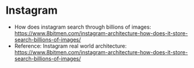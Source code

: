 # Instagram

* How does instagram search through billions of images: https://www.8bitmen.com/instagram-architecture-how-does-it-store-search-billions-of-images/
* Reference: Instagram real world architecture: https://www.8bitmen.com/instagram-architecture-how-does-it-store-search-billions-of-images/